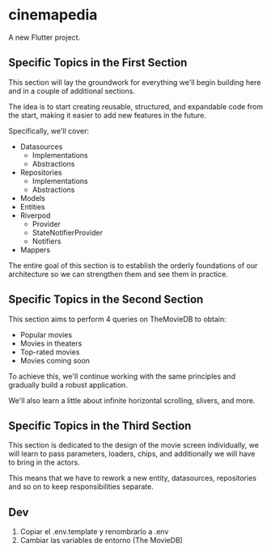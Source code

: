 # cinemapedia

A new Flutter project.

## Specific Topics in the First Section
This section will lay the groundwork for everything we'll begin building here and in a couple of additional sections.

The idea is to start creating reusable, structured, and expandable code from the start, making it easier to add new features in the future.

Specifically, we'll cover:

 - Datasources
    - Implementations
    - Abstractions
 - Repositories
    - Implementations
    - Abstractions
 - Models
 - Entities
 - Riverpod
    - Provider
    - StateNotifierProvider
    - Notifiers
 - Mappers

The entire goal of this section is to establish the orderly foundations of our architecture so we can strengthen them and see them in practice.

## Specific Topics in the Second Section

This section aims to perform 4 queries on TheMovieDB to obtain:

 - Popular movies
 - Movies in theaters
 - Top-rated movies
 - Movies coming soon

To achieve this, we'll continue working with the same principles and gradually build a robust application.

We'll also learn a little about infinite horizontal scrolling, slivers, and more.

## Specific Topics in the Third Section

This section is dedicated to the design of the movie screen individually, we will learn to pass parameters, loaders, chips, and additionally we will have to bring in the actors.

This means that we have to rework a new entity, datasources, repositories and so on to keep responsibilities separate.

## Dev
 1. Copiar el .env.template y renombrarlo a .env
 2. Cambiar las variables de entorno (The MovieDB)